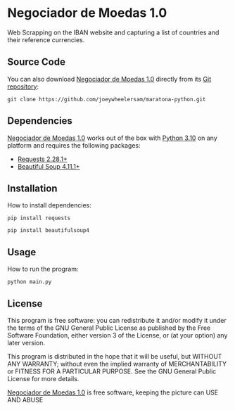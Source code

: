 # Negociador de Moedas 1.0
Web Scrapping on the IBAN website and capturing a list of countries and their reference currencies.

## Source Code
You can also download [Negociador de Moedas 1.0](https://github.com/joeywheelersam/maratona-python/tree/master/Desafios/05) directly from its [Git repository](https://github.com/joeywheelersam/maratona-python.git):

```
git clone https://github.com/joeywheelersam/maratona-python.git
```

## Dependencies
[Negociador de Moedas 1.0](https://github.com/joeywheelersam/maratona-python/tree/master/Desafios/05) works out of the box with [Python 3.10](https://www.python.org/downloads/release/python-3100/) on any platform and requires the following packages:
- [Requests 2.28.1+](https://pypi.org/project/requests/)
- [Beautiful Soup 4.11.1+](https://pypi.org/project/beautifulsoup4/)

## Installation
How to install dependencies:
```
pip install requests
```
```
pip install beautifulsoup4
```

## Usage
How to run the program:
```
python main.py
```

## License
This program is free software: you can redistribute it and/or modify it under the terms of the GNU General Public License as published by the Free Software Foundation, either version 3 of the License, or (at your option) any later version.

This program is distributed in the hope that it will be useful, but WITHOUT ANY WARRANTY; without even the implied warranty of MERCHANTABILITY or FITNESS FOR A PARTICULAR PURPOSE.  See the GNU General Public License for more details.

[Negociador de Moedas 1.0](https://github.com/joeywheelersam/maratona-python/tree/master/Desafios/05) is free software, keeping the picture can USE AND ABUSE 